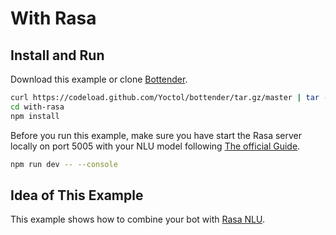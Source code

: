 # With Rasa

## Install and Run

Download this example or clone [Bottender](https://github.com/Yoctol/bottender).

```sh
curl https://codeload.github.com/Yoctol/bottender/tar.gz/master | tar -xz --strip=2 bottender-master/examples/with-rasa
cd with-rasa
npm install
```

Before you run this example, make sure you have start the Rasa server locally on port 5005 with your NLU model following [The official Guide](https://rasa.com/docs/rasa/nlu/using-nlu-only/).

```sh
npm run dev -- --console
```

## Idea of This Example

This example shows how to combine your bot with [Rasa NLU](https://rasa.com/docs/rasa/nlu/about/).
